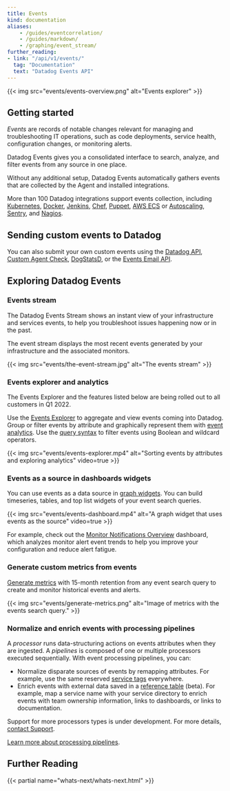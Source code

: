 ```yaml
---
title: Events
kind: documentation
aliases:
    - /guides/eventcorrelation/
    - /guides/markdown/
    - /graphing/event_stream/
further_reading:
- link: "/api/v1/events/"
  tag: "Documentation"
  text: "Datadog Events API"
---
```


{{< img src="events/events-overview.png" alt="Events explorer" >}}

## Getting started

_Events_ are records of notable changes relevant for managing and troubleshooting IT operations, such as code deployments, service health, configuration changes, or monitoring alerts.

Datadog Events gives you a consolidated interface to search, analyze, and filter events from any source in one place.

Without any additional setup, Datadog Events automatically gathers events that are collected by the Agent and installed integrations.

More than 100 Datadog integrations support events collection, including [Kubernetes][1], [Docker][2], [Jenkins][3], [Chef][4], [Puppet][5], [AWS ECS][6] or [Autoscaling][7], [Sentry][8], and [Nagios][9]. 

## Sending custom events to Datadog

You can also submit your own custom events using the [Datadog API][10], [Custom Agent Check][11], [DogStatsD][12], or the [Events Email API][13].

## Exploring Datadog Events

### Events stream

The Datadog Events Stream shows an instant view of your infrastructure and services events, to help you troubleshoot issues happening now or in the past.

The event stream displays the most recent events generated by your infrastructure and the associated monitors.

{{< img src="events/the-event-stream.jpg" alt="The events stream" >}}

### Events explorer and analytics

<div class="alert alert-warning">The Events Explorer and the features listed below are being rolled out to all customers in Q1 2022.</div>

Use the [Events Explorer][14] to aggregate and view events coming into Datadog. Group or filter events by attribute and graphically represent them with [event analytics][15]. Use the [query syntax][16] to filter events using Boolean and wildcard operators. 

{{< img src="events/events-explorer.mp4" alt="Sorting events by attributes and exploring analytics" video=true >}}

### Events as a source in dashboards widgets

You can use events as a data source in [graph widgets][17]. You can build timeseries, tables, and top list widgets of your event search queries.

{{< img src="events/events-dashboard.mp4" alt="A graph widget that uses events as the source" video=true >}}

For example, check out the [Monitor Notifications Overview][18] dashboard, which analyzes monitor alert event trends to help you improve your configuration and reduce alert fatigue.

### Generate custom metrics from events 

[Generate metrics][15] with 15-month retention from any event search query to create and monitor historical events and alerts.

{{< img src="events/generate-metrics.png" alt="Image of metrics with the events search query." >}}

### Normalize and enrich events with processing pipelines

A _processor_ runs data-structuring actions on events attributes when they are ingested. A _pipelines_ is composed of one or multiple processors executed sequentially. With event processing pipelines, you can:

- Normalize disparate sources of events by remapping attributes. For example, use the same reserved [service tags][19] everywhere.
- Enrich events with external data saved in a [reference table][20] (beta). For example, map a service name with your service directory to enrich events with team ownership information, links to dashboards, or links to documentation.

Support for more processors types is under development. For more details, [contact Support][21].

[Learn more about processing pipelines][22].

## Further Reading

{{< partial name="whats-next/whats-next.html" >}}


[1]: /agent/kubernetes/#event-collection
[2]: /agent/docker/#events
[3]: /integrations/jenkins/#events
[4]: /integrations/chef/#report-handler
[5]: /integrations/puppet/#events
[6]: /integrations/amazon_ecs/#events
[7]: /integrations/amazon_auto_scaling/#events
[8]: /integrations/sentry/
[9]: /integrations/nagios/#events
[10]: /api/latest/events/#post-an-event
[11]: /events/guides/agent/
[12]: /events/guides/dogstatsd/
[13]: /events/guides/email/
[14]: /events/explorer/
[15]: /events/explorer/#event-analytics
[16]: /logs/explorer/search_syntax/
[17]: /dashboards/widgets/alert_graph/
[18]: https://app.datadoghq.com/dash/integration/30532/monitor-notifications-overview
[19]: /getting_started/tagging/unified_service_tagging/
[20]: /logs/guide/reference-tables/
[21]: /help/
[22]: /logs/log_configuration/processors/
